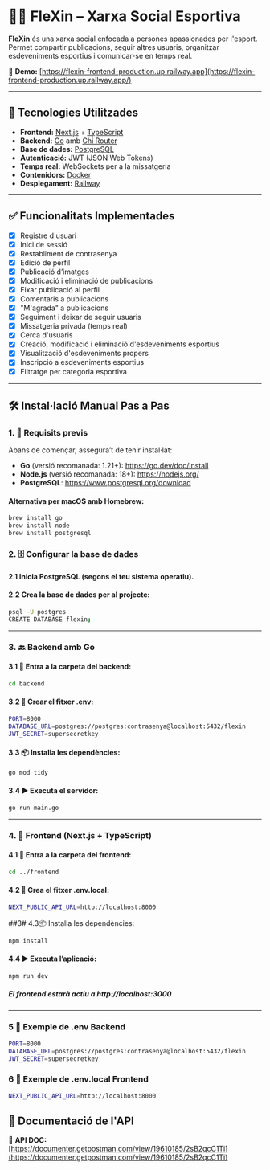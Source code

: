 # 🏋️‍♂️ FleXin – Xarxa Social Esportiva

**FleXin** és una xarxa social enfocada a persones apassionades per l'esport. Permet compartir publicacions, seguir altres usuaris, organitzar esdeveniments esportius i comunicar-se en temps real.

🔗 **Demo:** [https://flexin-frontend-production.up.railway.app](https://flexin-frontend-production.up.railway.app/)

---

## 🚀 Tecnologies Utilitzades

- **Frontend:** [Next.js](https://nextjs.org/) + [TypeScript](https://www.typescriptlang.org/)
- **Backend:** [Go](https://golang.org/) amb [Chi Router](https://github.com/go-chi/chi)
- **Base de dades:** [PostgreSQL](https://www.postgresql.org/)
- **Autenticació:** JWT (JSON Web Tokens)
- **Temps real:** WebSockets per a la missatgeria
- **Contenidors:** [Docker](https://www.docker.com/)
- **Desplegament:** [Railway](https://railway.app/)

---

## ✅ Funcionalitats Implementades

- [x] Registre d'usuari
- [x] Inici de sessió
- [x] Restabliment de contrasenya
- [x] Edició de perfil
- [x] Publicació d’imatges
- [x] Modificació i eliminació de publicacions
- [x] Fixar publicació al perfil
- [x] Comentaris a publicacions
- [x] "M'agrada" a publicacions
- [x] Seguiment i deixar de seguir usuaris
- [x] Missatgeria privada (temps real)
- [x] Cerca d'usuaris
- [x] Creació, modificació i eliminació d'esdeveniments esportius
- [x] Visualització d'esdeveniments propers
- [x] Inscripció a esdeveniments esportius
- [x] Filtratge per categoria esportiva

---

## 🛠️ Instal·lació Manual Pas a Pas

### 1. 🧰 Requisits previs

Abans de començar, assegura’t de tenir instal·lat:

- **Go** (versió recomanada: 1.21+): https://go.dev/doc/install
- **Node.js** (versió recomanada: 18+): https://nodejs.org/
- **PostgreSQL**: https://www.postgresql.org/download

#### Alternativa per macOS amb Homebrew:

```bash
brew install go
brew install node
brew install postgresql
```

### 2. 🗄️ Configurar la base de dades
#### 2.1 Inicia PostgreSQL (segons el teu sistema operatiu).
#### 2.2 Crea la base de dades per al projecte:

```bash
psql -U postgres
CREATE DATABASE flexin;
```

--- 

### 3. 🔙 Backend amb Go
#### 3.1 📁 Entra a la carpeta del backend:
```bash
cd backend
```

#### 3.2 🧪 Crear el fitxer .env:
```bash
PORT=8000
DATABASE_URL=postgres://postgres:contrasenya@localhost:5432/flexin
JWT_SECRET=supersecretkey
```

#### 3.3 📦 Installa les dependències:
```bash
go mod tidy
```

#### 3.4 ▶️ Executa el servidor:
```bash
go run main.go
```

---

### 4. 🎨 Frontend (Next.js + TypeScript)
#### 4.1 📁 Entra a la carpeta del frontend:
```bash
cd ../frontend
```

#### 4.2 🧪 Crea el fitxer .env.local:
```bash
NEXT_PUBLIC_API_URL=http://localhost:8000
```

##3# 4.3📦 Installa les dependències:
```bash
npm install
```

#### 4.4 ▶️ Executa l’aplicació:
```bash
npm run dev
```
##### El frontend estarà actiu a http://localhost:3000

--- 

### 5 🧪 Exemple de .env Backend
```bash
PORT=8000
DATABASE_URL=postgres://postgres:contrasenya@localhost:5432/flexin
JWT_SECRET=supersecretkey
```

### 6 🧪 Exemple de .env.local Frontend
```bash
NEXT_PUBLIC_API_URL=http://localhost:8000
```

## 📄 Documentació de l'API
🔗 **API DOC:** [https://documenter.getpostman.com/view/19610185/2sB2qcC1Ti](https://documenter.getpostman.com/view/19610185/2sB2qcC1Ti)

